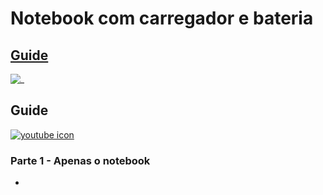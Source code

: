 # Notebook com carregador e bateria

<!-- toch -->
[Guide](#guide)
--
<!-- toch -->

![_](https://raw.githubusercontent.com/qxcodepoo/arcade/master/base/notebook/cover.jpg)

## Guide

[![youtube icon](https://raw.githubusercontent.com/qxcodepoo/arcade/master/base/notebook/../youguide.png)](https://youtu.be/EI0Qa8OgucQ?si=oKj11d9DYFFH0kle)

### Parte 1 - Apenas o notebook

- 